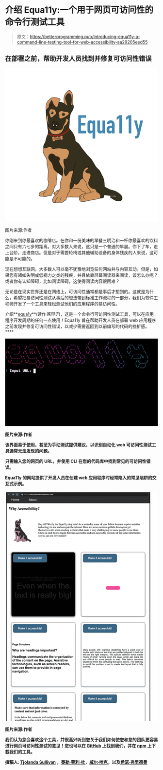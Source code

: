 # 介绍 Equa11y:一个用于网页可访问性的命令行测试工具

> 原文：<https://betterprogramming.pub/introducing-equa11y-a-command-line-testing-tool-for-web-accessibility-aa29205eed55>

## 在部署之前，帮助开发人员找到并修复可访问性错误

![](img/e863c09c71ed2af7d4ce353064814b2d.png)

图片来源:作者

你刚来到你最喜欢的咖啡店。在你和一份美味的早餐三明治和一杯你最喜欢的饮料之间只有六七步的距离。对大多数人来说，这只是一个普通的早晨。你下了车，走上台阶，走进商店。但是对于需要轮椅或其他辅助设备的身体残疾的人来说，这可能是不可能的。

现在想想互联网。大多数人可以毫不犹豫地浏览任何网站并与内容互动。但是，如果您有诸如失明或低视力之类的残疾，并且依靠屏幕阅读器来阅读，该怎么办呢？或者你有认知障碍，比如阅读障碍，这使得阅读内容很困难？

无论是在现实世界还是在网络上，可访问性通常都是事后才想到的。这就是为什么，希望把易访问性测试从事后的想法带到标准工作流程的一部分，我们为软件工程师开发了一个工具来轻松测试他们的应用程序的易访问性。

介绍**[equa1y](http://equa11y-website.herokuapp.com/)**(读作*等同于*)，这是一个命令行可访问性测试工具，可以在应用程序开发周期的任何一点使用！Equa11y 旨在帮助开发人员在部署 web 应用程序之前发现并修复可访问性错误，以减少需要返回到以前编写的代码的挫折感。****

****![](img/838052a7c9b3a5adea6b6ad30b8983c3.png)****

****图片来源:作者****

****该界面易于使用，甚至为手动测试提供建议，以识别自动化 web 可访问性测试工具通常无法发现的问题。****

****只需输入您的网页的 URL，并使用 CLI 在您的代码库中找到常见的可访问性错误。****

****Equa11y 的网站提供了开发人员在创建 web 应用程序时经常陷入的常见陷阱的交互式示例。****

****![](img/b5d3e57b7dc7335479868d1de06a8c81.png)****

****图片来源:作者****

****我们认为您会喜欢这个工具，并很高兴听到您关于我们如何使您和您的团队更容易进行网页可访问性测试的意见！您也可以在 [GitHub](https://github.com/oslabs-beta/Equa11y) 上找到我们，并在 [npm](https://www.npmjs.com/package/equa11y) 上下载我们的工具。****

****撰稿人: [Tjolanda Sullivan](https://github.com/sull364) ，[泰勒·莱利·杜](https://github.com/taylordu)，[威尔·哈克](https://github.com/willhack)，以及[希瑟·弗里德曼](https://github.com/heatherfriedman)****